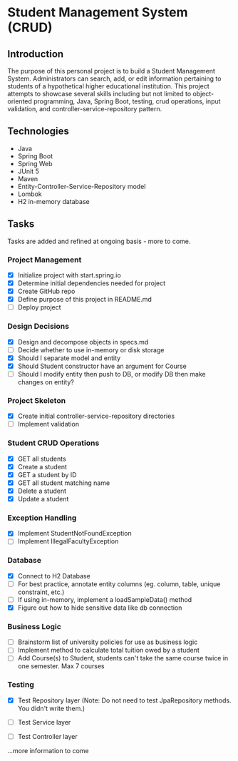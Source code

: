 # Student Management System (CRUD)

## Introduction
The purpose of this personal project is to build a Student Management System. Administrators can search, add, or edit information pertaining to students of a hypothetical higher educational institution. This project attempts to showcase several skills including but not limited to object-oriented programming, Java, Spring Boot, testing, crud operations, input validation, and controller-service-repository pattern.

## Technologies
- Java
- Spring Boot
- Spring Web
- JUnit 5
- Maven
- Entity-Controller-Service-Repository model
- Lombok
- H2 in-memory database
 

## Tasks
Tasks are added and refined at ongoing basis - more to come.

### Project Management
- [x] Initialize project with start.spring.io
- [x] Determine initial dependencies needed for project
- [x] Create GitHub repo
- [x] Define purpose of this project in README.md
- [ ] Deploy project

### Design Decisions
- [x] Design and decompose objects in specs.md
- [ ] Decide whether to use in-memory or disk storage
- [x] Should I separate model and entity
- [x] Should Student constructor have an argument for Course
- [ ] Should I modify entity then push to DB, or modify DB then make changes on entity?

### Project Skeleton
- [x] Create initial controller-service-repository directories
- [ ] Implement validation

### Student CRUD Operations
- [x] GET all students
- [x] Create a student
- [x] GET a student by ID
- [x] GET all student matching name
- [x] Delete a student
- [x] Update a student

### Exception Handling
- [x] Implement StudentNotFoundException
- [ ] Implement IllegalFacultyException

### Database
- [x] Connect to H2 Database
- [ ] For best practice, annotate entity columns (eg. column, table, unique constraint, etc.)
- [ ] If using in-memory, implement a loadSampleData() method
- [x] Figure out how to hide sensitive data like db connection

### Business Logic
- [ ] Brainstorm list of university policies for use as business logic
- [ ] Implement method to calculate total tuition owed by a student
- [ ] Add Course(s) to Student, students can't take the same course twice in one semester. Max 7 courses

### Testing
- [x] Test Repository layer (Note: Do not need to test JpaRepository methods. You didn't write them.)
- [ ] Test Service layer
- [ ] Test Controller layer




...more information to come